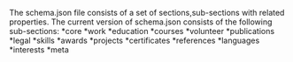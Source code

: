 The schema.json file consists of a set of sections,sub-sections with related properties.
The current version of schema.json consists of the following sub-sections:
    *core
    *work
    *education
    *courses
    *volunteer
    *publications
    *legal
    *skills
    *awards
    *projects
    *certificates
    *references
    *languages
    *interests
    *meta